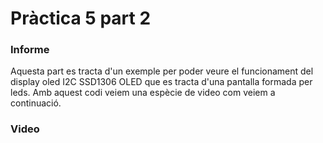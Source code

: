 # Pràctica 5 part 2

### Informe
Aquesta part es tracta d'un exemple per poder veure el funcionament del display oled I2C SSD1306 OLED que es tracta d'una pantalla formada per leds. Amb aquest codi veiem
una espècie de video com veiem a continuació.

### Video
